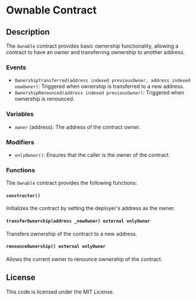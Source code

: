 # Ownable Contract

## Description

The `Ownable` contract provides basic ownership functionality, allowing a contract to have an owner and transferring ownership to another address.

### Events

- `OwnershipTransferred(address indexed previousOwner, address indexed newOwner)`: Triggered when ownership is transferred to a new address.
- `OwnershipRenounced(address indexed previousOwner)`: Triggered when ownership is renounced.

### Variables

- `owner` (address): The address of the contract owner.

### Modifiers

- `onlyOwner()`: Ensures that the caller is the owner of the contract.

### Functions

The `Ownable` contract provides the following functions:

#### `constructor()`

Initializes the contract by setting the deployer's address as the owner.

#### `transferOwnership(address _newOwner) external onlyOwner`

Transfers ownership of the contract to a new address.

#### `renounceOwnership() external onlyOwner`

Allows the current owner to renounce ownership of the contract.

## License

This code is licensed under the MIT License.
